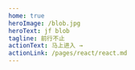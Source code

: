 ```yaml
---
home: true
heroImage: /blob.jpg
heroText: jf blob
tagline: 前行不止
actionText: 马上进入 →
actionLink: /pages/react/react.md
---
```


<Footer/>